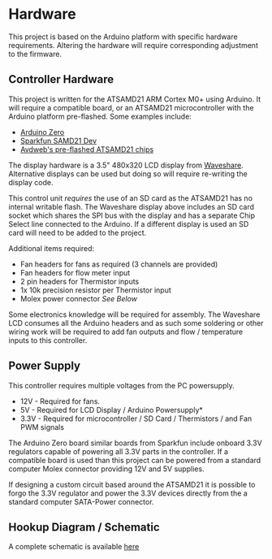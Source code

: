 Hardware
==================================

This project is based on the Arduino platform with specific hardware requirements. Altering the hardware will require corresponding adjustment to the firmware. 

Controller Hardware
-------------------

This project is written for the ATSAMD21 ARM Cortex M0+ using Arduino. It will require a compatible board, or an ATSAMD21 microcontroller with the Arduino platform pre-flashed. Some examples include:
- [Arduino Zero](https://store.arduino.cc/genuino-zero)
- [Sparkfun SAMD21 Dev](https://www.sparkfun.com/products/13672)
- [Avdweb's pre-flashed ATSAMD21 chips](https://www.avdweb.nl/arduino/samd21/sam-d21)

The display hardware is a 3.5" 480x320 LCD display from [Waveshare](https://www.waveshare.com/product/oleds-lcds/arduino-lcd/3.5inch-tft-touch-shield.htm). Alternative displays can be used but doing so will require re-writing the display code.

This control unit *requires* the use of an SD card as the ATSAMD21 has no internal writable flash. The Waveshare display above includes an SD card socket which shares the SPI bus with the display and has a separate Chip Select line connected to the Arduino. If a different display is used an SD card will need to be added to the project. 

Additional items required:
- Fan headers for fans as required (3 channels are provided) 
- Fan headers for flow meter input
- 2 pin headers for Thermistor inputs
- 1x 10k precision resistor per Thermistor input
- Molex power connector *See Below*

Some electronics knowledge will be required for assembly. The Waveshare LCD consumes all the Arduino headers and as such some soldering or other wiring work will be required to add fan outputs and flow / temperature inputs to this controller.

Power Supply
------------

This controller requires multiple voltages from the PC powersupply. 
- 12V  - Required for fans. 
- 5V   - Required for LCD Display / Arduino Powersupply*
- 3.3V - Required for microcontroller / SD Card / Thermistors / and Fan PWM signals

The Arduino Zero board similar boards from Sparkfun include onboard 3.3V regulators capable of powering all 3.3V parts in the controller. If a compatible board is used than this project can be powered from a standard computer Molex connector providing 12V and 5V supplies. 

If designing a custom circuit based around the ATSAMD21 it is possible to forgo the 3.3V regulator and power the 3.3V devices directly from the a standard computer SATA-Power connector. 

Hookup Diagram / Schematic
--------------------------

A complete schematic is available [here](Schematic%20Prints.pdf)

